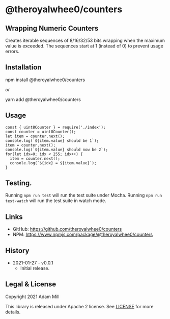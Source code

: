 # @theroyalwhee0/counters

## Wrapping Numeric Counters
Creates iterable sequences of 8/16/32/53 bits wrapping when the maximum value is exceeded. The sequences start at 1 (instead of 0) to prevent usage errors.

## Installation
npm install @theroyalwhee0/counters

*or*

yarn add @theroyalwhee0/counters


## Usage
```
const { uint8Counter } = require('./index');
const counter = uint8Counter();
let item = counter.next();
console.log(`${item.value} should be 1`);
item = counter.next();
console.log(`${item.value} should now be 2`);
for(let idx=0; idx < 255; idx++) {
  item = counter.next();
  console.log(`${idx} = ${item.value}`);
}
```

## Testing.
Running ```npm run test``` will run the test suite under Mocha. Running ```npm run test-watch``` will run the test suite in watch mode.


## Links
- GitHub: https://github.com/theroyalwhee0/counters
- NPM: https://www.npmjs.com/package/@theroyalwhee0/counters


## History
- 2021-01-27 - v0.0.1
  - Initial release.


## Legal & License
Copyright 2021 Adam Mill

This library is released under Apache 2 license. See [LICENSE](https://github.com/theroyalwhee0/dynasty/blob/master/LICENSE) for more details.
